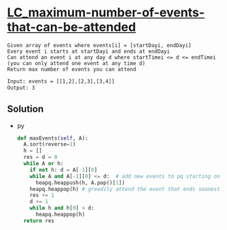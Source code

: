 # [LC_maximum-number-of-events-that-can-be-attended](https://leetcode.com/problems/maximum-number-of-events-that-can-be-attended)

```en
Given array of events where events[i] = [startDayi, endDayi]
Every event i starts at startDayi and ends at endDayi
Can attend an event i at any day d where startTimei <= d <= endTimei (you can only attend one event at any time d)
Return max number of events you can attend
```

```txt
Input: events = [[1,2],[2,3],[3,4]]
Output: 3
```

## Solution

* py

  ```py
  def maxEvents(self, A):
    A.sort(reverse=1)
    h = []
    res = d = 0
    while A or h:
      if not h: d = A[-1][0]
      while A and A[-1][0] <= d:  # add new events to pq starting on day d
        heapq.heappush(h, A.pop()[1])
      heapq.heappop(h) # greedily attend the event that ends soonest
      res += 1
      d += 1
      while h and h[0] < d:
        heapq.heappop(h)
    return res
  ```
